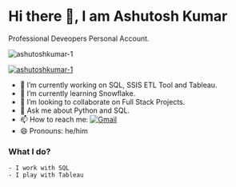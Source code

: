# Hi there 👋, I am Ashutosh Kumar

Professional Deveopers Personal Account.

<p><img src="https://komarev.com/ghpvc/?username=ashutoshkumar-1&label=Profile%20views&color=0e75b6&style=flat" alt="ashutoshkumar-1" /></p>

<p><a href="https://github.com/ryo-ma/github-profile-trophy"><img src="https://github-profile-trophy.vercel.app/?username=ashutoshkumar-1" alt="ashutoshkumar-1" /></a></p>

- 🔭 I’m currently working on SQL, SSIS ETL Tool and Tableau.
- 🌱 I’m currently learning Snowflake.
- 👯 I’m looking to collaborate on Full Stack Projects.
- 💬 Ask me about Python and SQL.
- 📫 How to reach me: [![Gmail](https://img.shields.io/badge/-Gmail-c14438?&logo=Gmail&logoColor=white)](mailto:ashukr8055@gmail.com)
- 😄 Pronouns: he/him

### What I do?

    - I work with SQL
    - I play with Tableau
